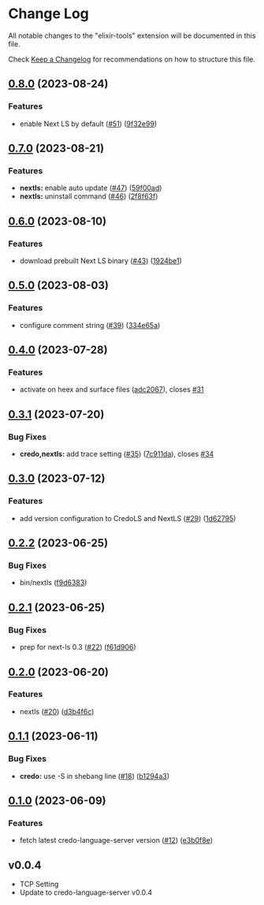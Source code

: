 # Change Log

All notable changes to the "elixir-tools" extension will be documented in this file.

Check [Keep a Changelog](http://keepachangelog.com/) for recommendations on how to structure this file.

## [0.8.0](https://github.com/elixir-tools/elixir-tools.vscode/compare/v0.7.0...v0.8.0) (2023-08-24)


### Features

* enable Next LS by default ([#51](https://github.com/elixir-tools/elixir-tools.vscode/issues/51)) ([9f32e99](https://github.com/elixir-tools/elixir-tools.vscode/commit/9f32e995321ab20cd13a6314c469b803a688f554))

## [0.7.0](https://github.com/elixir-tools/elixir-tools.vscode/compare/v0.6.0...v0.7.0) (2023-08-21)


### Features

* **nextls:** enable auto update ([#47](https://github.com/elixir-tools/elixir-tools.vscode/issues/47)) ([59f00ad](https://github.com/elixir-tools/elixir-tools.vscode/commit/59f00ad22b1b49a57d64573d7387e75cce4a3ea3))
* **nextls:** uninstall command ([#46](https://github.com/elixir-tools/elixir-tools.vscode/issues/46)) ([2f8f63f](https://github.com/elixir-tools/elixir-tools.vscode/commit/2f8f63f57f8b859c13b5898de2164f8a6e296d28))

## [0.6.0](https://github.com/elixir-tools/elixir-tools.vscode/compare/v0.5.0...v0.6.0) (2023-08-10)


### Features

* download prebuilt Next LS binary ([#43](https://github.com/elixir-tools/elixir-tools.vscode/issues/43)) ([1924be1](https://github.com/elixir-tools/elixir-tools.vscode/commit/1924be16dacdcf0e550da911cf1515d74b1ad8ce))

## [0.5.0](https://github.com/elixir-tools/elixir-tools.vscode/compare/v0.4.0...v0.5.0) (2023-08-03)


### Features

* configure comment string ([#39](https://github.com/elixir-tools/elixir-tools.vscode/issues/39)) ([334e65a](https://github.com/elixir-tools/elixir-tools.vscode/commit/334e65a9248bc8c898c9021dd99ef41c76310032))

## [0.4.0](https://github.com/elixir-tools/elixir-tools.vscode/compare/v0.3.1...v0.4.0) (2023-07-28)


### Features

* activate on heex and surface files ([adc2067](https://github.com/elixir-tools/elixir-tools.vscode/commit/adc2067fe1e3c5398c99786c16b641ba4cc19c07)), closes [#31](https://github.com/elixir-tools/elixir-tools.vscode/issues/31)

## [0.3.1](https://github.com/elixir-tools/elixir-tools.vscode/compare/v0.3.0...v0.3.1) (2023-07-20)


### Bug Fixes

* **credo,nextls:** add trace setting ([#35](https://github.com/elixir-tools/elixir-tools.vscode/issues/35)) ([7c911da](https://github.com/elixir-tools/elixir-tools.vscode/commit/7c911da7688078b105c4cb56ed1a9295bfc291ce)), closes [#34](https://github.com/elixir-tools/elixir-tools.vscode/issues/34)

## [0.3.0](https://github.com/elixir-tools/elixir-tools.vscode/compare/v0.2.2...v0.3.0) (2023-07-12)


### Features

* add version configuration to CredoLS and NextLS ([#29](https://github.com/elixir-tools/elixir-tools.vscode/issues/29)) ([1d62795](https://github.com/elixir-tools/elixir-tools.vscode/commit/1d627958421433cc44ac5524c7c8f29095dc002a))

## [0.2.2](https://github.com/elixir-tools/elixir-tools.vscode/compare/v0.2.1...v0.2.2) (2023-06-25)


### Bug Fixes

* bin/nextls ([f9d6383](https://github.com/elixir-tools/elixir-tools.vscode/commit/f9d638367728e6562ca330f23d037baa0fbef929))

## [0.2.1](https://github.com/elixir-tools/elixir-tools.vscode/compare/v0.2.0...v0.2.1) (2023-06-25)


### Bug Fixes

* prep for next-ls 0.3 ([#22](https://github.com/elixir-tools/elixir-tools.vscode/issues/22)) ([f61d906](https://github.com/elixir-tools/elixir-tools.vscode/commit/f61d906ca5ee70e7ce3d1127a85787faeca63dc5))

## [0.2.0](https://github.com/elixir-tools/elixir-tools.vscode/compare/v0.1.1...v0.2.0) (2023-06-20)


### Features

* nextls ([#20](https://github.com/elixir-tools/elixir-tools.vscode/issues/20)) ([d3b4f6c](https://github.com/elixir-tools/elixir-tools.vscode/commit/d3b4f6ce34d998f034fe9b89c3279001ad8cda3e))

## [0.1.1](https://github.com/elixir-tools/elixir-tools.vscode/compare/v0.1.0...v0.1.1) (2023-06-11)


### Bug Fixes

* **credo:** use -S in shebang line ([#18](https://github.com/elixir-tools/elixir-tools.vscode/issues/18)) ([b1294a3](https://github.com/elixir-tools/elixir-tools.vscode/commit/b1294a304dec5c528e3c456b55fe5c626059461d))

## [0.1.0](https://github.com/elixir-tools/elixir-tools.vscode/compare/v0.0.6...v0.1.0) (2023-06-09)


### Features

* fetch latest credo-language-server version ([#12](https://github.com/elixir-tools/elixir-tools.vscode/issues/12)) ([e3b0f8e](https://github.com/elixir-tools/elixir-tools.vscode/commit/e3b0f8eccf5370c8080d933cbed349095cf787d1))

## v0.0.4

- TCP Setting
- Update to credo-language-server v0.0.4
